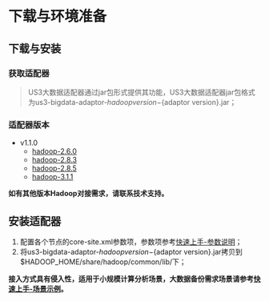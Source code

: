 # 下载与环境准备

## 下载与安装

### 获取适配器

> US3大数据适配器通过jar包形式提供其功能，US3大数据适配器jar包格式为us3-bigdata-adaptor-${hadoop version}-${adaptor version}.jar；

### 适配器版本

- v1.1.0
  - [hadoop-2.6.0](http://us3-release.cn-bj.ufileos.com/us3-bigdata/adaptor/v1.1.0/us3-bigdata-adaptor-2.6.0-1.1.0.jar)
  - [hadoop-2.8.3](http://us3-release.cn-bj.ufileos.com/us3-bigdata/adaptor/v1.1.0/us3-bigdata-adaptor-2.8.3-1.1.0.jar)
  - [hadoop-2.8.5](http://us3-release.cn-bj.ufileos.com/us3-bigdata/adaptor/v1.1.0/us3-bigdata-adaptor-2.8.5-1.1.0.jar)
  - [hadoop-3.1.1](http://us3-release.cn-bj.ufileos.com/us3-bigdata/adaptor/v1.1.0/us3-bigdata-adaptor-3.1.1-1.1.0.jar)

**如有其他版本Hadoop对接需求，请联系技术支持。**

## 安装适配器

1. 配置各个节点的core-site.xml参数项，参数项参考[快速上手-参数说明](/ufile/tools/us3hadoop/quickaccess?id=参数说明)；
2. 将us3-bigdata-adaptor-${hadoop version}-${adaptor version}.jar拷贝到$HADOOP_HOME/share/hadoop/common/lib/下；

**接入方式具有侵入性，适用于小规模计算分析场景，大数据备份需求场景请参考[快速上手-场景示例](/ufile/tools/us3hadoop/quickaccess?id=场景示例)。**
